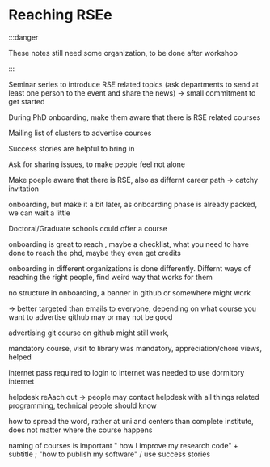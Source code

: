 # Reaching RSEe

:::danger

These notes still need some organization, to be done after workshop

:::

Seminar series to introduce RSE related topics
(ask departments to send at least one person to the event and share the news)
-> small commitment to get started 

During PhD onboarding, make them aware that there is RSE related courses

Mailing list of clusters to advertise courses 

Success stories are helpful to bring in 

Ask for sharing issues, to make people feel not alone

Make poeple aware that there is RSE, also as differnt career path -> catchy invitation

onboarding, but make it a bit later, as onboarding phase is already packed, we can wait a little

Doctoral/Graduate schools could offer a course

onboarding is great to reach , maybe a checklist, what you need to have done to reach the phd, maybe they even get credits

onboarding in different organizations is done differently. Differnt ways of reaching the right people, find weird way that works for them

no structure in onboarding, a banner in github or somewhere might work

-> better targeted than emails to everyone, depending on what course you want to advertise github may or may not be good

advertising git course on github might still work, 

mandatory course, visit to library was mandatory, appreciation/chore views, helped 

internet pass required to login to internet was needed to use dormitory internet


helpdesk reAach out -> people may contact helpdesk with all things related programming, technical people should know


how to spread the word, rather at uni and centers than complete institute, does not matter where the course happens

naming of courses is important " how I improve my research code" + subtitle ; "how to publish my software" / use success stories

